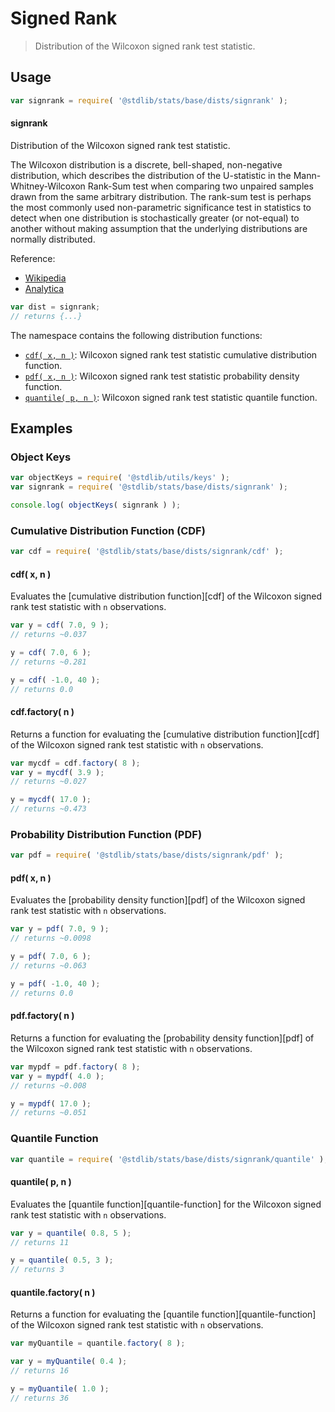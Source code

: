 <!--

@license Apache-2.0

Copyright (c) 2020 The Stdlib Authors.

Licensed under the Apache License, Version 2.0 (the "License");
you may not use this file except in compliance with the License.
You may obtain a copy of the License at

   http://www.apache.org/licenses/LICENSE-2.0

Unless required by applicable law or agreed to in writing, software
distributed under the License is distributed on an "AS IS" BASIS,
WITHOUT WARRANTIES OR CONDITIONS OF ANY KIND, either express or implied.
See the License for the specific language governing permissions and
limitations under the License.

-->

# Signed Rank

> Distribution of the Wilcoxon signed rank test statistic.

<section class="usage">

## Usage

```javascript
var signrank = require( '@stdlib/stats/base/dists/signrank' );
```

#### signrank

Distribution of the Wilcoxon signed rank test statistic.

The Wilcoxon distribution is a discrete, bell-shaped, non-negative distribution, which describes the distribution of the U-statistic in the Mann-Whitney-Wilcoxon Rank-Sum test when comparing two unpaired samples drawn from the same arbitrary distribution. The rank-sum test is perhaps the most commonly used non-parametric significance test in statistics to detect when one distribution is stochastically greater (or not-equal) to another without making assumption that the underlying distributions are normally distributed. 

Reference: <br>
- [Wikipedia](https://en.wikipedia.org/wiki/Wilcoxon_signed-rank_test) <br>
- [Analytica](https://docs.analytica.com/index.php/Wilcoxon_Distribution)


```javascript
var dist = signrank;
// returns {...}
```

The namespace contains the following distribution functions:

<!-- <toc pattern="*+(cdf|pdf|mgf|quantile)*"> -->

<div class="namespace-toc">

-   <span class="signature">[`cdf( x, n )`][@stdlib/stats/base/dists/signrank/cdf]</span><span class="delimiter">: </span><span class="description">Wilcoxon signed rank test statistic cumulative distribution function.</span>
-   <span class="signature">[`pdf( x, n )`][@stdlib/stats/base/dists/signrank/pdf]</span><span class="delimiter">: </span><span class="description">Wilcoxon signed rank test statistic probability density function.</span>
-   <span class="signature">[`quantile( p, n )`][@stdlib/stats/base/dists/signrank/quantile]</span><span class="delimiter">: </span><span class="description">Wilcoxon signed rank test statistic quantile function.</span>

</div>

<!-- </toc> -->

</section>

<!-- /.usage -->

<section class="examples">

## Examples

<!-- TODO: better examples -->


   <!-- eslint no-undef: "error" -->
### Object Keys
```javascript
var objectKeys = require( '@stdlib/utils/keys' );
var signrank = require( '@stdlib/stats/base/dists/signrank' );

console.log( objectKeys( signrank ) );
```

### Cumulative Distribution Function (CDF)
```javascript
var cdf = require( '@stdlib/stats/base/dists/signrank/cdf' );
```
#### cdf( x, n )

Evaluates the [cumulative distribution function][cdf] of the Wilcoxon signed rank test statistic with `n` observations.

```javascript
var y = cdf( 7.0, 9 );
// returns ~0.037

y = cdf( 7.0, 6 );
// returns ~0.281

y = cdf( -1.0, 40 );
// returns 0.0
```

#### cdf.factory( n )

Returns a function for evaluating the [cumulative distribution function][cdf] of the Wilcoxon signed rank test statistic with `n` observations.

```javascript
var mycdf = cdf.factory( 8 );
var y = mycdf( 3.9 );
// returns ~0.027

y = mycdf( 17.0 );
// returns ~0.473
```

### Probability Distribution Function (PDF)
```javascript
var pdf = require( '@stdlib/stats/base/dists/signrank/pdf' );
```
#### pdf( x, n )
Evaluates the [probability density function][pdf] of the Wilcoxon signed rank test statistic with `n` observations.
```javascript
var y = pdf( 7.0, 9 );
// returns ~0.0098

y = pdf( 7.0, 6 );
// returns ~0.063

y = pdf( -1.0, 40 );
// returns 0.0
```

#### pdf.factory( n )
Returns a function for evaluating the [probability density function][pdf] of the Wilcoxon signed rank test statistic with `n` observations.
```javascript
var mypdf = pdf.factory( 8 );
var y = mypdf( 4.0 );
// returns ~0.008

y = mypdf( 17.0 );
// returns ~0.051
```

### Quantile Function
```javascript
var quantile = require( '@stdlib/stats/base/dists/signrank/quantile' );
```
#### quantile( p, n )

Evaluates the [quantile function][quantile-function] for the Wilcoxon signed rank test statistic with `n` observations.

```javascript
var y = quantile( 0.8, 5 );
// returns 11

y = quantile( 0.5, 3 );
// returns 3
```

#### quantile.factory( n )

Returns a function for evaluating the [quantile function][quantile-function] of the Wilcoxon signed rank test statistic with `n` observations.

```javascript
var myQuantile = quantile.factory( 8 );

var y = myQuantile( 0.4 );
// returns 16

y = myQuantile( 1.0 );
// returns 36
```


</section>

<!-- /.examples -->

<!-- Section for related `stdlib` packages. Do not manually edit this section, as it is automatically populated. -->

<section class="related">

</section>

<!-- /.related -->

<!-- Section for all links. Make sure to keep an empty line after the `section` element and another before the `/section` close. -->

<section class="links">

<!-- <toc-links> -->

[@stdlib/stats/base/dists/signrank/cdf]: https://github.com/stdlib-js/stdlib/tree/develop/lib/node_modules/%40stdlib/stats/base/dists/signrank/cdf

[@stdlib/stats/base/dists/signrank/pdf]: https://github.com/stdlib-js/stdlib/tree/develop/lib/node_modules/%40stdlib/stats/base/dists/signrank/pdf

[@stdlib/stats/base/dists/signrank/quantile]: https://github.com/stdlib-js/stdlib/tree/develop/lib/node_modules/%40stdlib/stats/base/dists/signrank/quantile

<!-- </toc-links> -->

</section>

<!-- /.links -->
